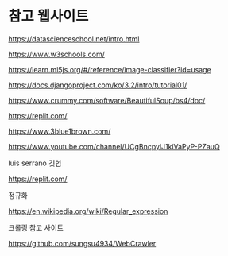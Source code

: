 # 참고 웹사이트

https://datascienceschool.net/intro.html

https://www.w3schools.com/

https://learn.ml5js.org/#/reference/image-classifier?id=usage

https://docs.djangoproject.com/ko/3.2/intro/tutorial01/

https://www.crummy.com/software/BeautifulSoup/bs4/doc/

https://replit.com/

 https://www.3blue1brown.com/

https://www.youtube.com/channel/UCgBncpylJ1kiVaPyP-PZauQ

luis serrano 깃헙

https://replit.com/



정규화

https://en.wikipedia.org/wiki/Regular_expression



크롤링 참고 사이트

https://github.com/sungsu4934/WebCrawler

